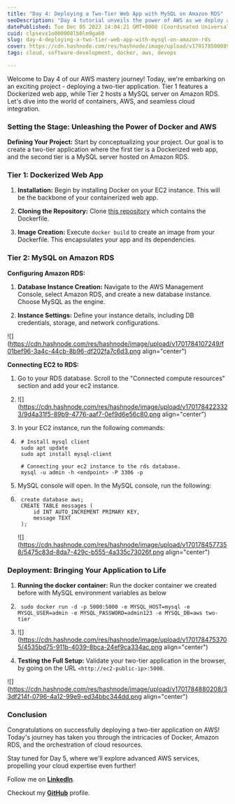 ```yaml
---
title: "Day 4: Deploying a Two-Tier Web App with MySQL on Amazon RDS"
seoDescription: "Day 4 tutorial unveils the power of AWS as we deploy a Dockerized web app with MySQL on Amazon RDS. Elevate your cloud skills with this comprehensive guide!"
datePublished: Tue Dec 05 2023 14:04:21 GMT+0000 (Coordinated Universal Time)
cuid: clpsevx1o000008lb0lm9ga60
slug: day-4-deploying-a-two-tier-web-app-with-mysql-on-amazon-rds
cover: https://cdn.hashnode.com/res/hashnode/image/upload/v1701785000894/5fbbe07c-8c0c-47fd-b9fc-9d233fd76384.png
tags: cloud, software-development, docker, aws, devops

---
```


Welcome to Day 4 of our AWS mastery journey! Today, we're embarking on an exciting project - deploying a two-tier application. Tier 1 features a Dockerized web app, while Tier 2 hosts a MySQL server on Amazon RDS. Let's dive into the world of containers, AWS, and seamless cloud integration.

### **Setting the Stage: Unleashing the Power of Docker and AWS**

**Defining Your Project:** Start by conceptualizing your project. Our goal is to create a two-tier application where the first tier is a Dockerized web app, and the second tier is a MySQL server hosted on Amazon RDS.

### **Tier 1: Dockerized Web App**

1. **Installation:** Begin by installing Docker on your EC2 instance. This will be the backbone of your containerized web app.
    
2. **Cloning the Repository:** Clone [this repository](https://github.com/LondheShubham153/two-tier-flask-app/tree/master) which contains the Dockerfile.
    
3. **Image Creation:** Execute `docker build` to create an image from your Dockerfile. This encapsulates your app and its dependencies.
    

### **Tier 2: MySQL on Amazon RDS**

**Configuring Amazon RDS:**

1. **Database Instance Creation:** Navigate to the AWS Management Console, select Amazon RDS, and create a new database instance. Choose MySQL as the engine.
    
2. **Instance Settings:** Define your instance details, including DB credentials, storage, and network configurations.
    

![](https://cdn.hashnode.com/res/hashnode/image/upload/v1701784107249/f01bef96-3a4c-44cb-8b96-df202fa7c6d3.png align="center")

**Connecting EC2 to RDS:**

1. Go to your RDS database. Scroll to the "Connected compute resources" section and add your ec2 instance.
    
2. ![](https://cdn.hashnode.com/res/hashnode/image/upload/v1701784223323/9d4a31f5-89b9-4776-aaf7-0ef9d6e56c80.png align="center")
    
3. In your EC2 instance, run the following commands:
    
4. ```plaintext
    # Install mysql client
    sudo apt update
    sudo apt install mysql-client
    
    # Connecting your ec2 instance to the rds database.
    mysql -u admin -h <endpoint> -P 3306 -p
    ```
    
5. MySQL console will open. In the MySQL console, run the following:
    
6. ```plaintext
    create database aws;
    CREATE TABLE messages (
        id INT AUTO_INCREMENT PRIMARY KEY,
        message TEXT
    );
    ```
    
    ![](https://cdn.hashnode.com/res/hashnode/image/upload/v1701784577358/5475c83d-8da7-429c-b555-4a335c73026f.png align="center")
    

### **Deployment: Bringing Your Application to Life**

1. **Running the docker container:** Run the docker container we created before with MySQL environment variables as below
    
2. ```plaintext
    sudo docker run -d -p 5000:5000 -e MYSQL_HOST=mysql -e MYSQL_USER=admin -e MYSQL_PASSWORD=admin123 -e MYSQL_DB=aws two-tier
    ```
    
3. ![](https://cdn.hashnode.com/res/hashnode/image/upload/v1701784753705/4535bd75-911b-4039-8bca-24ef9ca334ac.png align="center")
    
4. **Testing the Full Setup:** Validate your two-tier application in the browser, by going on the URL `<http://ec2-public-ip>:5000`.
    

![](https://cdn.hashnode.com/res/hashnode/image/upload/v1701784880208/33df214f-0796-4a12-99e9-ed34bbc344dd.png align="center")

### **Conclusion**

Congratulations on successfully deploying a two-tier application on AWS! Today's journey has taken you through the intricacies of Docker, Amazon RDS, and the orchestration of cloud resources.

Stay tuned for Day 5, where we'll explore advanced AWS services, propelling your cloud expertise even further!

Follow me on [**LinkedIn**](https://www.linkedin.com/in/arjunmenon-devops/).

Checkout my [**GitHub**](https://github.com/ArjunMnn) profile.